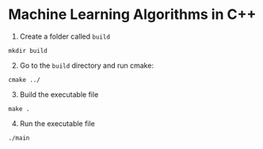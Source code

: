 # Machine Learning Algorithms in C++

1. Create a folder called `build`
```
mkdir build
```

2. Go to the `build` directory and run cmake:
```
cmake ../
```

3. Build the executable file
```
make .
```

4. Run the executable file
```
./main
```
